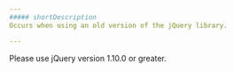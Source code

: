 ```yaml
---
##### shortDescription
Occurs when using an old version of the jQuery library.

---
```

Please use jQuery version 1.10.0 or greater.